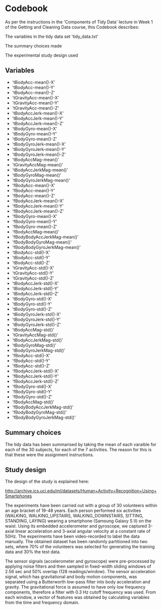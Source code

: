 ﻿# Codebook

As per the instructions in the 'Components of Tidy Data' lecture in Week 1 of the Getting and Cleaning Data course, this Codebook describes:

The variables in the tidy data set 'tidy_data.txt'

The summary choices made

The experimental study design used


## Variables 

* 'tBodyAcc-mean()-X'
* 'tBodyAcc-mean()-Y'
* 'tBodyAcc-mean()-Z'
* 'tGravityAcc-mean()-X'
* 'tGravityAcc-mean()-Y'
* 'tGravityAcc-mean()-Z'
* 'tBodyAccJerk-mean()-X'
* 'tBodyAccJerk-mean()-Y'
* 'tBodyAccJerk-mean()-Z'
* 'tBodyGyro-mean()-X'
* 'tBodyGyro-mean()-Y'
* 'tBodyGyro-mean()-Z'
* 'tBodyGyroJerk-mean()-X'
* 'tBodyGyroJerk-mean()-Y'
* 'tBodyGyroJerk-mean()-Z'
* 'tBodyAccMag-mean()'
* 'tGravityAccMag-mean()'
* 'tBodyAccJerkMag-mean()'
* 'tBodyGyroMag-mean()'
* 'tBodyGyroJerkMag-mean()'
* 'fBodyAcc-mean()-X'
* 'fBodyAcc-mean()-Y'
* 'fBodyAcc-mean()-Z'
* 'fBodyAccJerk-mean()-X'
* 'fBodyAccJerk-mean()-Y'
* 'fBodyAccJerk-mean()-Z'
* 'fBodyGyro-mean()-X'
* 'fBodyGyro-mean()-Y'
* 'fBodyGyro-mean()-Z'
* 'fBodyAccMag-mean()'
* 'fBodyBodyAccJerkMag-mean()'
* 'fBodyBodyGyroMag-mean()'
* 'fBodyBodyGyroJerkMag-mean()'
* 'tBodyAcc-std()-X'
* 'tBodyAcc-std()-Y'
* 'tBodyAcc-std()-Z'
* 'tGravityAcc-std()-X'
* 'tGravityAcc-std()-Y'
* 'tGravityAcc-std()-Z'
* 'tBodyAccJerk-std()-X'
* 'tBodyAccJerk-std()-Y'
* 'tBodyAccJerk-std()-Z'
* 'tBodyGyro-std()-X'
* 'tBodyGyro-std()-Y'
* 'tBodyGyro-std()-Z'
* 'tBodyGyroJerk-std()-X'
* 'tBodyGyroJerk-std()-Y'
* 'tBodyGyroJerk-std()-Z'
* 'tBodyAccMag-std()'
* 'tGravityAccMag-std()'
* 'tBodyAccJerkMag-std()'
* 'tBodyGyroMag-std()'
* 'tBodyGyroJerkMag-std()'
* 'fBodyAcc-std()-X'
* 'fBodyAcc-std()-Y'
* 'fBodyAcc-std()-Z'
* 'fBodyAccJerk-std()-X'
* 'fBodyAccJerk-std()-Y'
* 'fBodyAccJerk-std()-Z'
* 'fBodyGyro-std()-X'
* 'fBodyGyro-std()-Y'
* 'fBodyGyro-std()-Z'
* 'fBodyAccMag-std()'
* 'fBodyBodyAccJerkMag-std()'
* 'fBodyBodyGyroMag-std()'
* 'fBodyBodyGyroJerkMag-std()'

## Summary choices
The tidy data has been summarised by taking the mean of each varaible for each of the 30 subjects, for each of the 7 activities. The reason for this is that these were the assignment instructions.

## Study design
The design of the study is explained here:

http://archive.ics.uci.edu/ml/datasets/Human+Activity+Recognition+Using+Smartphones

The experiments have been carried out with a group of 30 volunteers within an age bracket of 19-48 years. Each person performed six activities (WALKING, WALKING_UPSTAIRS, WALKING_DOWNSTAIRS, SITTING, STANDING, LAYING) wearing a smartphone (Samsung Galaxy S II) on the waist. Using its embedded accelerometer and gyroscope, we captured 3-axial linear acceleration and 3-axial angular velocity at a constant rate of 50Hz. The experiments have been video-recorded to label the data manually. The obtained dataset has been randomly partitioned into two sets, where 70% of the volunteers was selected for generating the training data and 30% the test data. 

The sensor signals (accelerometer and gyroscope) were pre-processed by applying noise filters and then sampled in fixed-width sliding windows of 2.56 sec and 50% overlap (128 readings/window). The sensor acceleration signal, which has gravitational and body motion components, was separated using a Butterworth low-pass filter into body acceleration and gravity. The gravitational force is assumed to have only low frequency components, therefore a filter with 0.3 Hz cutoff frequency was used. From each window, a vector of features was obtained by calculating variables from the time and frequency domain.
